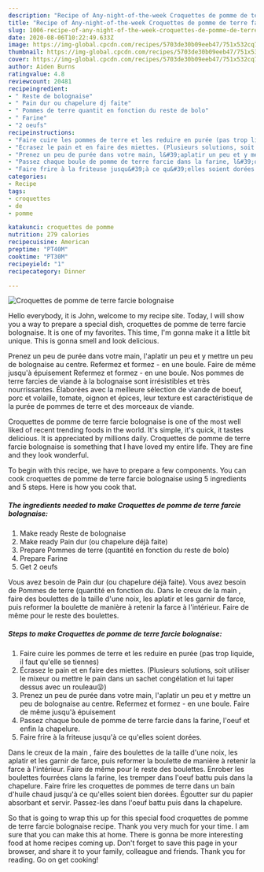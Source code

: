 ```yaml
---
description: "Recipe of Any-night-of-the-week Croquettes de pomme de terre farcie bolognaise"
title: "Recipe of Any-night-of-the-week Croquettes de pomme de terre farcie bolognaise"
slug: 1006-recipe-of-any-night-of-the-week-croquettes-de-pomme-de-terre-farcie-bolognaise
date: 2020-08-06T10:22:49.633Z
image: https://img-global.cpcdn.com/recipes/5703de30b09eeb47/751x532cq70/croquettes-de-pomme-de-terre-farcie-bolognaise-photo-principale-de-la-recette.jpg
thumbnail: https://img-global.cpcdn.com/recipes/5703de30b09eeb47/751x532cq70/croquettes-de-pomme-de-terre-farcie-bolognaise-photo-principale-de-la-recette.jpg
cover: https://img-global.cpcdn.com/recipes/5703de30b09eeb47/751x532cq70/croquettes-de-pomme-de-terre-farcie-bolognaise-photo-principale-de-la-recette.jpg
author: Aiden Burns
ratingvalue: 4.8
reviewcount: 20481
recipeingredient:
- " Reste de bolognaise"
- " Pain dur ou chapelure dj faite"
- " Pommes de terre quantit en fonction du reste de bolo"
- " Farine"
- "2 oeufs"
recipeinstructions:
- "Faire cuire les pommes de terre et les reduire en purée (pas trop liquide, il faut qu&#39;elle se tiennes)"
- "Écrasez le pain et en faire des miettes. (Plusieurs solutions, soit utiliser le mixeur ou mettre le pain dans un sachet congélation et lui taper dessus avec un rouleau😜)"
- "Prenez un peu de purée dans votre main, l&#39;aplatir un peu et y mettre un peu de bolognaise au centre. Refermez et formez - en une boule. Faire de même jusqu&#39;à épuisement"
- "Passez chaque boule de pomme de terre farcie dans la farine, l&#39;oeuf et enfin la chapelure."
- "Faire frire à la friteuse jusqu&#39;à ce qu&#39;elles soient dorées."
categories:
- Recipe
tags:
- croquettes
- de
- pomme

katakunci: croquettes de pomme 
nutrition: 279 calories
recipecuisine: American
preptime: "PT40M"
cooktime: "PT30M"
recipeyield: "1"
recipecategory: Dinner

---
```



![Croquettes de pomme de terre farcie bolognaise](https://img-global.cpcdn.com/recipes/5703de30b09eeb47/751x532cq70/croquettes-de-pomme-de-terre-farcie-bolognaise-photo-principale-de-la-recette.jpg)

Hello everybody, it is John, welcome to my recipe site. Today, I will show you a way to prepare a special dish, croquettes de pomme de terre farcie bolognaise. It is one of my favorites. This time, I'm gonna make it a little bit unique. This is gonna smell and look delicious.

Prenez un peu de purée dans votre main, l&#39;aplatir un peu et y mettre un peu de bolognaise au centre. Refermez et formez - en une boule. Faire de même jusqu&#39;à épuisement Refermez et formez - en une boule. Nos pommes de terre farcies de viande à la bolognaise sont irrésistibles et très nourrissantes. Élaborées avec la meilleure sélection de viande de boeuf, porc et volaille, tomate, oignon et épices, leur texture est caractéristique de la purée de pommes de terre et des morceaux de viande.

Croquettes de pomme de terre farcie bolognaise is one of the most well liked of recent trending foods in the world. It's simple, it's quick, it tastes delicious. It is appreciated by millions daily. Croquettes de pomme de terre farcie bolognaise is something that I have loved my entire life. They are fine and they look wonderful.


To begin with this recipe, we have to prepare a few components. You can cook croquettes de pomme de terre farcie bolognaise using 5 ingredients and 5 steps. Here is how you cook that.

<!--inarticleads1-->

##### The ingredients needed to make Croquettes de pomme de terre farcie bolognaise:

1. Make ready  Reste de bolognaise
1. Make ready  Pain dur (ou chapelure déjà faite)
1. Prepare  Pommes de terre (quantité en fonction du reste de bolo)
1. Prepare  Farine
1. Get 2 oeufs


Vous avez besoin de Pain dur (ou chapelure déjà faite). Vous avez besoin de Pommes de terre (quantité en fonction du. Dans le creux de la main , faire des boulettes de la taille d&#39;une noix, les aplatir et les garnir de farce, puis reformer la boulette de manière à retenir la farce à l&#39;intérieur. Faire de même pour le reste des boulettes. 

<!--inarticleads2-->

##### Steps to make Croquettes de pomme de terre farcie bolognaise:

1. Faire cuire les pommes de terre et les reduire en purée (pas trop liquide, il faut qu&#39;elle se tiennes)
1. Écrasez le pain et en faire des miettes. (Plusieurs solutions, soit utiliser le mixeur ou mettre le pain dans un sachet congélation et lui taper dessus avec un rouleau😜)
1. Prenez un peu de purée dans votre main, l&#39;aplatir un peu et y mettre un peu de bolognaise au centre. Refermez et formez - en une boule. Faire de même jusqu&#39;à épuisement
1. Passez chaque boule de pomme de terre farcie dans la farine, l&#39;oeuf et enfin la chapelure.
1. Faire frire à la friteuse jusqu&#39;à ce qu&#39;elles soient dorées.


Dans le creux de la main , faire des boulettes de la taille d&#39;une noix, les aplatir et les garnir de farce, puis reformer la boulette de manière à retenir la farce à l&#39;intérieur. Faire de même pour le reste des boulettes. Enrober les boulettes fourrées clans la farine, les tremper dans l&#39;oeuf battu puis dans la chapelure. Faire frire les croquettes de pommes de terre dans un bain d&#39;huile chaud jusqu&#39;à ce qu&#39;elles soient bien dorées. Égoutter sur du papier absorbant et servir. Passez-les dans l&#39;oeuf battu puis dans la chapelure. 

So that is going to wrap this up for this special food croquettes de pomme de terre farcie bolognaise recipe. Thank you very much for your time. I am sure that you can make this at home. There is gonna be more interesting food at home recipes coming up. Don't forget to save this page in your browser, and share it to your family, colleague and friends. Thank you for reading. Go on get cooking!

